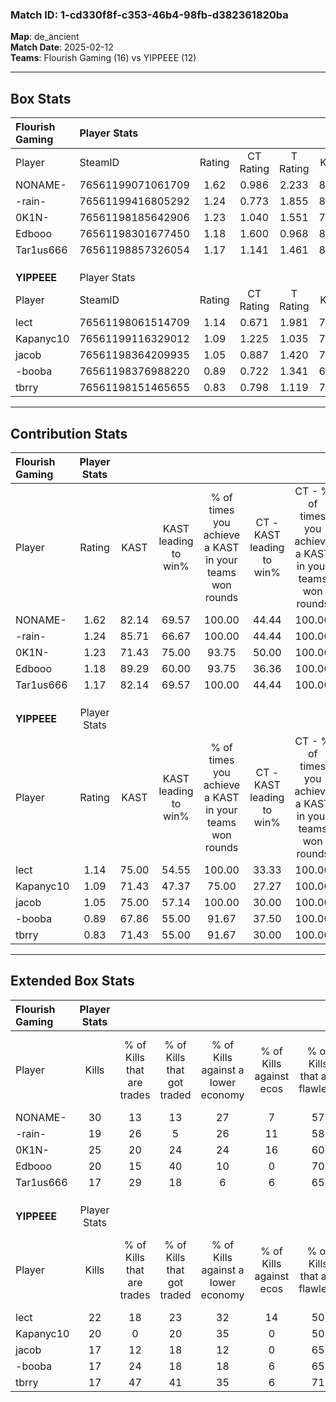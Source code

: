 ### Match ID: 1-cd330f8f-c353-46b4-98fb-d382361820ba  
**Map**: de_ancient  
**Match Date**: 2025-02-12  
**Teams**: Flourish Gaming (16) vs YIPPEEE (12)  

---  

## Box Stats  

| **Flourish Gaming** | Player Stats      |        |           |          |       |       |       |         |        |      |     |
| :- | :- | :-: | :-: | :-: | :-: | :-: | :-: | :-: | :-: | :-: | :-: |
| Player              | SteamID           | Rating | CT Rating | T Rating | KAST  |  ADR  | Kills | Assists | Deaths | K/D  | HS% |
| NONAME-             | 76561199071061709 |  1.62  |   0.986   |  2.233   | 82.14 | 103.3 |  30   |    6    |   17   | 1.76 | 53  |
| -rain-              | 76561199416805292 |  1.24  |   0.773   |  1.855   | 85.71 | 80.0  |  19   |   14    |   18   | 1.06 | 52  |
| 0K1N-               | 76561198185642906 |  1.23  |   1.040   |  1.551   | 71.43 | 87.5  |  25   |    5    |   22   | 1.14 | 28  |
| Edbooo              | 76561198301677450 |  1.18  |   1.600   |  0.968   | 89.29 | 67.1  |  20   |    5    |   20   | 1.00 | 60  |
| Tar1us666           | 76561198857326054 |  1.17  |   1.141   |  1.461   | 82.14 | 86.3  |  17   |   14    |   18   | 0.94 | 41  |
|                     |                   |        |           |          |       |       |       |         |        |      |     |
|                     |                   |        |           |          |       |       |       |         |        |      |     |
|                     |                   |        |           |          |       |       |       |         |        |      |     |
| **YIPPEEE**         | Player Stats      |        |           |          |       |       |       |         |        |      |     |
| Player              | SteamID           | Rating | CT Rating | T Rating | KAST  |  ADR  | Kills | Assists | Deaths | K/D  | HS% |
| lect                | 76561198061514709 |  1.14  |   0.671   |  1.981   | 75.00 | 90.5  |  22   |    5    |   24   | 0.92 | 54  |
| Kapanyc10           | 76561199116329012 |  1.09  |   1.225   |  1.035   | 71.43 | 89.4  |  20   |    7    |   22   | 0.91 | 70  |
| jacob               | 76561198364209935 |  1.05  |   0.887   |  1.420   | 75.00 | 80.4  |  17   |   11    |   20   | 0.85 | 47  |
| -booba              | 76561198376988220 |  0.89  |   0.722   |  1.341   | 67.86 | 65.4  |  17   |    4    |   22   | 0.77 | 17  |
| tbrry               | 76561198151465655 |  0.83  |   0.798   |  1.119   | 71.43 | 56.4  |  17   |    4    |   25   | 0.68 | 76  |
---  

## Contribution Stats  

| **Flourish Gaming** | Player Stats |       |                      |                                                        |                           |                                                             |                          |                                                            |
| :- | :-: | :-: | :-: | :-: | :-: | :-: | :-: | :-: |
| Player              |    Rating    | KAST  | KAST leading to win% | % of times you achieve a KAST in your teams won rounds | CT - KAST leading to win% | CT - % of times you achieve a KAST in your teams won rounds | T - KAST leading to win% | T - % of times you achieve a KAST in your teams won rounds |
| NONAME-             |     1.62     | 82.14 |        69.57         |                         100.00                         |           44.44           |                           100.00                            |          85.71           |                           100.00                           |
| -rain-              |     1.24     | 85.71 |        66.67         |                         100.00                         |           44.44           |                           100.00                            |          80.00           |                           100.00                           |
| 0K1N-               |     1.23     | 71.43 |        75.00         |                         93.75                          |           50.00           |                           100.00                            |          91.67           |                           91.67                            |
| Edbooo              |     1.18     | 89.29 |        60.00         |                         93.75                          |           36.36           |                           100.00                            |          78.57           |                           91.67                            |
| Tar1us666           |     1.17     | 82.14 |        69.57         |                         100.00                         |           44.44           |                           100.00                            |          85.71           |                           100.00                           |
|                     |              |       |                      |                                                        |                           |                                                             |                          |                                                            |
|                     |              |       |                      |                                                        |                           |                                                             |                          |                                                            |
|                     |              |       |                      |                                                        |                           |                                                             |                          |                                                            |
| **YIPPEEE**         | Player Stats |       |                      |                                                        |                           |                                                             |                          |                                                            |
| Player              |    Rating    | KAST  | KAST leading to win% | % of times you achieve a KAST in your teams won rounds | CT - KAST leading to win% | CT - % of times you achieve a KAST in your teams won rounds | T - KAST leading to win% | T - % of times you achieve a KAST in your teams won rounds |
| lect                |     1.14     | 75.00 |        54.55         |                         100.00                         |           33.33           |                           100.00                            |          69.23           |                           100.00                           |
| Kapanyc10           |     1.09     | 71.43 |        47.37         |                         75.00                          |           27.27           |                           100.00                            |          75.00           |                           66.67                            |
| jacob               |     1.05     | 75.00 |        57.14         |                         100.00                         |           30.00           |                           100.00                            |          81.82           |                           100.00                           |
| -booba              |     0.89     | 67.86 |        55.00         |                         91.67                          |           37.50           |                           100.00                            |          66.67           |                           88.89                            |
| tbrry               |     0.83     | 71.43 |        55.00         |                         91.67                          |           30.00           |                           100.00                            |          80.00           |                           88.89                            |
---  

## Extended Box Stats  

| **Flourish Gaming** | Player Stats |                            |                            |                                    |                         |                              |                                 |        |                             |                                     |                          |                               |                            |
| :- | :-: | :-: | :-: | :-: | :-: | :-: | :-: | :-: | :-: | :-: | :-: | :-: | :-: |
| Player              |    Kills     | % of Kills that are trades | % of Kills that got traded | % of Kills against a lower economy | % of Kills against ecos | % of Kills that are flawless | % of Kills that are close duels | Deaths | % of Deaths that get traded | % of Deaths against a lower economy | % of Deaths against ecos | % of Deaths that are flawless | % of Deaths that are close |
| NONAME-             |      30      |             13             |             13             |                 27                 |            7            |              57              |               10                |   17   |             12              |                 12                  |            0             |              53               |             6              |
| -rain-              |      19      |             26             |             5              |                 26                 |           11            |              58              |                5                |   18   |             39              |                 22                  |            6             |              39               |             17             |
| 0K1N-               |      25      |             20             |             24             |                 24                 |           16            |              60              |               12                |   22   |             18              |                 14                  |            5             |              86               |             0              |
| Edbooo              |      20      |             15             |             40             |                 10                 |            0            |              70              |                0                |   20   |             25              |                 15                  |            5             |              65               |             0              |
| Tar1us666           |      17      |             29             |             18             |                 6                  |            6            |              65              |                6                |   18   |             22              |                 11                  |            0             |              50               |             6              |
|                     |              |                            |                            |                                    |                         |                              |                                 |        |                             |                                     |                          |                               |                            |
|                     |              |                            |                            |                                    |                         |                              |                                 |        |                             |                                     |                          |                               |                            |
|                     |              |                            |                            |                                    |                         |                              |                                 |        |                             |                                     |                          |                               |                            |
| **YIPPEEE**         | Player Stats |                            |                            |                                    |                         |                              |                                 |        |                             |                                     |                          |                               |                            |
| Player              |    Kills     | % of Kills that are trades | % of Kills that got traded | % of Kills against a lower economy | % of Kills against ecos | % of Kills that are flawless | % of Kills that are close duels | Deaths | % of Deaths that get traded | % of Deaths against a lower economy | % of Deaths against ecos | % of Deaths that are flawless | % of Deaths that are close |
| lect                |      22      |             18             |             23             |                 32                 |           14            |              50              |                0                |   24   |             25              |                 21                  |            0             |              67               |             8              |
| Kapanyc10           |      20      |             0              |             20             |                 35                 |            0            |              50              |               10                |   22   |             14              |                 18                  |            5             |              59               |             0              |
| jacob               |      17      |             12             |             18             |                 12                 |            0            |              65              |                6                |   20   |             20              |                 15                  |            5             |              60               |             10             |
| -booba              |      17      |             24             |             18             |                 18                 |            6            |              65              |                6                |   22   |             23              |                 23                  |            5             |              59               |             14             |
| tbrry               |      17      |             47             |             41             |                 35                 |            6            |              71              |                6                |   25   |             16              |                 24                  |            8             |              60               |             4              |
